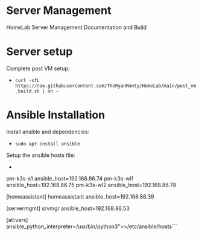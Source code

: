 # Server Management
HomeLab Server Management Documentation and Build

# Server setup
Complete post VM setup:
* ```curl -sfL https://raw.githubusercontent.com/TheRyanMonty/HomeLab/main/post_vm_build.sh | sh -```

# Ansible Installation
Install ansible and dependencies:
* ```sudo apt install ansible```

Setup the ansible hosts file:
* ```sudo echo "[k3s]
pm-k3s-s1 ansible_host=192.168.86.74
pm-k3s-wl1 ansible_host=192.168.86.75
pm-k3s-wl2 ansible_host=192.168.86.78

[homeassistant]
homeassistant ansible_host=192.168.86.39

[servermgmt]
srvmgr ansible_host=192.168.86.53


[all:vars]
ansible_python_interpreter=/usr/bin/python3">>/etc/ansible/hosts```
